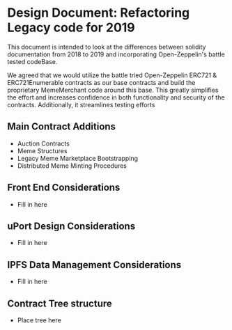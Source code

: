  # Design Document: Refactoring Legacy code for 2019 

This document is intended to look at the differences between solidity documentation from 2018 to 2019 and incorporating Open-Zeppelin's battle tested codeBase.

We agreed that we would utilize the battle tried Open-Zeppelin ERC721 & ERC721Enumerable contracts as our base contracts and build the proprietary MemeMerchant code around this base. This greatly simplifies the effort and increases confidence in both functionality and security of the contracts. Additionally, it streamlines testing efforts 

## Main Contract Additions 

 + Auction Contracts
 + Meme Structures 
 + Legacy Meme Marketplace Bootstrapping 
 + Distributed Meme Minting Procedures 

## Front End Considerations 

 + Fill in here 

## uPort Design Considerations
 
 + Fill in here 

## IPFS Data Management Considerations 

 + Fill in here
 
## Contract Tree structure 

 + Place tree here 

